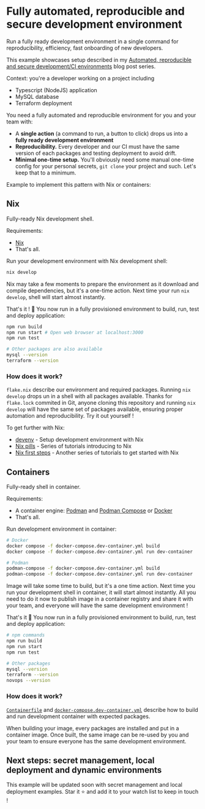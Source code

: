 # Fully automated, reproducible and secure development environment

Run a fully ready development environment in a single command for reproducibility, efficiency, fast onboarding of new developers. 

This example showcases setup described in my [Automated, reproducible and secure development/CI environments](https://blog.crafteo.io/2023/08/31/automated-reproducible-and-secure-development-ci-environments-package-management-1-3/) blog post series. 

Context: you're a developer working on a project including
- Typescript (NodeJS) application
- MySQL database
- Terraform deployment

You need a fully automated and reproducible environment for you and your team with:

- A **single action** (a command to run, a button to click) drops us into a **fully ready development environment**
- **Reproducibility.** Every developer and our CI must have the same version of each packages and testing deployment to avoid drift.
- **Minimal one-time setup.** You'll obviously need some manual one-time config for your personal secrets, `git clone` your project and such. Let's keep that to a minimum. 

Example to implement this pattern with Nix or containers:

## Nix

Fully-ready Nix development shell. 

Requirements:

- [Nix](https://nixos.org/)
- That's all. 

Run your development environment with Nix development shell:

```sh
nix develop
```

Nix may take a few moments to prepare the environment as it download and compile dependencies, but it's a one-time action. Next time your run `nix develop`, shell will start almost instantly. 

That's it ! 🥳 You now run in a fully provisioned environment to build, run, test and deploy application:

```sh
npm run build
npm run start # Open web browser at localhost:3000
npm run test

# Other packages are also available
mysql --version
terraform --version
```

### How does it work?

`flake.nix` describe our environment and required packages. Running `nix develop` drops un in a shell with all packages available. Thanks for `flake.lock` commited in Git, anyone cloning this repository and running `nix develop` will have the same set of packages available, ensuring proper automation and reproducibility. Try it out yourself !

To get further with Nix:
- [devenv](https://devenv.sh) - Setup development environment with Nix
- [Nix pills](https://nixos.org/guides/nix-pills/why-you-should-give-it-a-try) - Series of tutorials introducing to Nix
- [Nix first steps](https://nix.dev/tutorials/first-steps/) - Another series of tutorials to get started with Nix

## Containers

Fully-ready shell in container. 

Requirements:

- A container engine: [Podman](https://podman.io/) and [Podman Compose](https://github.com/ontainers/podman-compose) or [Docker](https://www.docker.com/)
- That's all.

Run development environment in container:

```sh
# Docker
docker compose -f docker-compose.dev-container.yml build                # Build image
docker compose -f docker-compose.dev-container.yml run dev-container    # Run development shell

# Podman
podman-compose -f docker-compose.dev-container.yml build                # Build image
podman-compose -f docker-compose.dev-container.yml run dev-container    # Run development shell
```

Image will take some time to build, but it's a one time action. Next time you run your development shell in container, it will start almost instantly. All you need to do it now to publish image in a container registry and share it with your team, and everyone will have the same development environment !

That's it 🥳 You now run in a fully provisioned environment to build, run, test and deploy application:

```sh
# npm commands
npm run build
npm run start
npm run test

# Other packages
mysql --version
terraform --version
novops --version
```

### How does it work?

[`Containerfile`](./Containerfile) and [`docker-compose.dev-container.yml`](./docker-compose.yml) describe how to build and run development container with expected packages. 

When building your image, every packages are installed and put in a container image. Once built, the same image can be re-used by you and your team to ensure everyone has the same development environment.

## Next steps: secret management, local deployment and dynamic environments

This example will be updated soon with secret management and local deployment examples. Star it ⭐ and add it to your watch list to keep in touch !